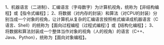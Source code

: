 1、机器语言（二进制）、汇编语言（字母数字）为计算机视角，统称为【非结构编程】或【指令式编程】；
2、将数据（对内存的封装）和算法（对CPU的封装）分别当成一个对象的视角，让计算机从复杂的汇编语言按照格式编译成机器语言（C语言、Shell）的统称为【面向过程编程（过程式编程）】或【结构化编程】；
3、将数据和算法封装成一个整体当作对象的视角（人的视角）的语言（C++、Java、Python），统称为【面向对象编程】。